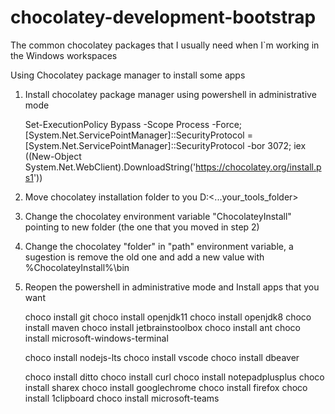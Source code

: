 
# chocolatey-development-bootstrap

The common chocolatey packages that I usually need when I`m working in the Windows workspaces

Using Chocolatey package manager to install some apps

1. Install chocolatey package manager using powershell in administrative mode

    Set-ExecutionPolicy Bypass -Scope Process -Force; [System.Net.ServicePointManager]::SecurityProtocol = [System.Net.ServicePointManager]::SecurityProtocol -bor 3072; iex ((New-Object System.Net.WebClient).DownloadString('https://chocolatey.org/install.ps1'))

2. Move chocolatey installation folder to you D:\<...your_tools_folder>
3. Change the chocolatey environment variable "ChocolateyInstall" pointing to new folder (the one that you moved in step 2)
4. Change the chocolatey "folder" in "path" environment variable, a sugestion is remove the old one and add a new value with %ChocolateyInstall%\bin

5. Reopen the powershell in administrative mode and Install apps that you want

    choco install git
    choco install openjdk11
    choco install openjdk8
    choco install maven
    choco install jetbrainstoolbox
    choco install ant
    choco install microsoft-windows-terminal

    choco install nodejs-lts
    choco install vscode
    choco install dbeaver

    choco install ditto
    choco install curl
    choco install notepadplusplus
    choco install sharex
    choco install googlechrome
    choco install firefox
    choco install 1clipboard
    choco install microsoft-teams
